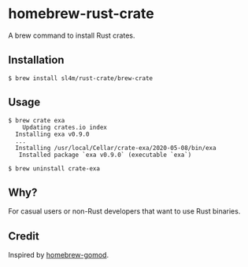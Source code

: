# homebrew-rust-crate

A brew command to install Rust crates.

## Installation

```
$ brew install sl4m/rust-crate/brew-crate
```

## Usage

```
$ brew crate exa
    Updating crates.io index
  Installing exa v0.9.0
  ...
  Installing /usr/local/Cellar/crate-exa/2020-05-08/bin/exa
   Installed package `exa v0.9.0` (executable `exa`)

$ brew uninstall crate-exa
```

## Why?

For casual users or non-Rust developers that want to use Rust binaries.

## Credit

Inspired by [homebrew-gomod](https://github.com/FiloSottile/homebrew-gomod).
